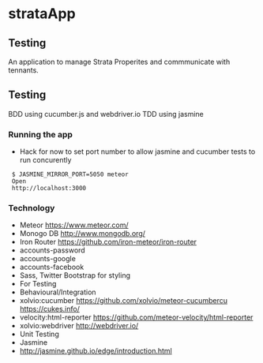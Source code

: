 # strataApp
## Testing
An application to manage Strata Properites and commmunicate with tennants. 

## Testing
BDD using cucumber.js and webdriver.io
TDD using jasmine

### Running the app
 * Hack for now to set port number to allow jasmine and cucumber tests to run concurently
```
 $ JASMINE_MIRROR_PORT=5050 meteor
 Open 
 http://localhost:3000
 ```

### Technology
* Meteor
 https://www.meteor.com/
* Monogo DB
 http://www.mongodb.org/
 * Iron Router
 https://github.com/iron-meteor/iron-router
 * accounts-password
 * accounts-google
 * accounts-facebook
*  Sass, Twitter Bootstrap for styling
* For Testing
 * Behavioural/Integration
  * xolvio:cucumber
    https://github.com/xolvio/meteor-cucumbercu
    https://cukes.info/
  * velocity:html-reporter
    https://github.com/meteor-velocity/html-reporter
  * xolvio:webdriver
    http://webdriver.io/
* Unit Testing
 * Jasmine
  * http://jasmine.github.io/edge/introduction.html



